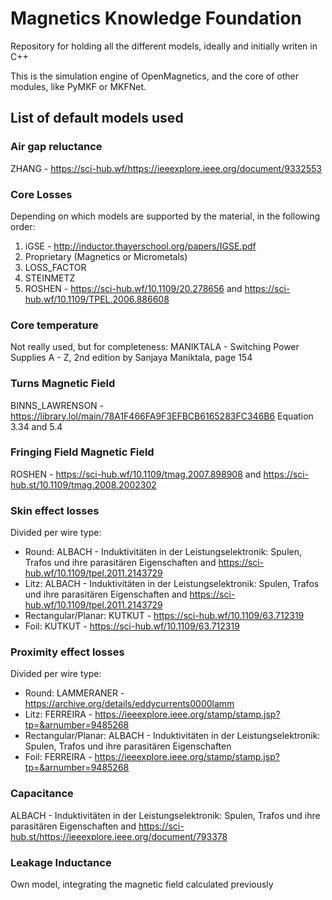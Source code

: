 # Magnetics Knowledge Foundation
Repository for holding all the different models, ideally and initially writen in C++


This is the simulation engine of OpenMagnetics, and the core of other modules, like PyMKF or MKFNet.

## List of default models used

### Air gap reluctance
ZHANG - https://sci-hub.wf/https://ieeexplore.ieee.org/document/9332553

### Core Losses
Depending on which models are supported by the material, in the following order:
1) iGSE - http://inductor.thayerschool.org/papers/IGSE.pdf
2) Proprietary (Magnetics or Micrometals)
3) LOSS_FACTOR
4) STEINMETZ
5) ROSHEN - https://sci-hub.wf/10.1109/20.278656 and https://sci-hub.wf/10.1109/TPEL.2006.886608

### Core temperature
Not really used, but for completeness: MANIKTALA - Switching Power Supplies A - Z, 2nd edition by Sanjaya Maniktala, page 154

### Turns Magnetic Field
BINNS_LAWRENSON - https://library.lol/main/78A1F466FA9F3EFBCB6165283FC346B6 Equation 3.34 and 5.4

### Fringing Field Magnetic Field
ROSHEN - https://sci-hub.wf/10.1109/tmag.2007.898908 and https://sci-hub.st/10.1109/tmag.2008.2002302

### Skin effect losses
Divided per wire type:
* Round: ALBACH - Induktivitäten in der Leistungselektronik: Spulen, Trafos und ihre parasitären Eigenschaften and https://sci-hub.wf/10.1109/tpel.2011.2143729
* Litz: ALBACH - Induktivitäten in der Leistungselektronik: Spulen, Trafos und ihre parasitären Eigenschaften and https://sci-hub.wf/10.1109/tpel.2011.2143729
* Rectangular/Planar: KUTKUT - https://sci-hub.wf/10.1109/63.712319
* Foil: KUTKUT - https://sci-hub.wf/10.1109/63.712319

### Proximity effect losses
Divided per wire type:
* Round: LAMMERANER - https://archive.org/details/eddycurrents0000lamm
* Litz: FERREIRA - https://ieeexplore.ieee.org/stamp/stamp.jsp?tp=&arnumber=9485268
* Rectangular/Planar: ALBACH - Induktivitäten in der Leistungselektronik: Spulen, Trafos und ihre parasitären Eigenschaften
* Foil: FERREIRA - https://ieeexplore.ieee.org/stamp/stamp.jsp?tp=&arnumber=9485268

### Capacitance
ALBACH - Induktivitäten in der Leistungselektronik: Spulen, Trafos und ihre parasitären Eigenschaften and https://sci-hub.st/https://ieeexplore.ieee.org/document/793378

### Leakage Inductance
Own model, integrating the magnetic field calculated previously
